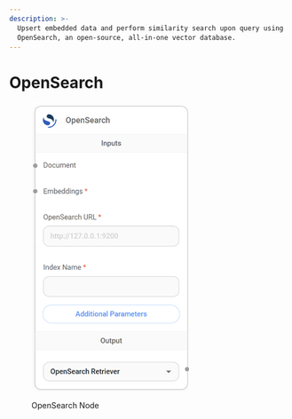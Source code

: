 ```yaml
---
description: >-
  Upsert embedded data and perform similarity search upon query using
  OpenSearch, an open-source, all-in-one vector database.
---
```


# OpenSearch

<figure><img src="../../../.gitbook/assets/image (162).png" alt="" width="284"><figcaption><p>OpenSearch Node</p></figcaption></figure>
